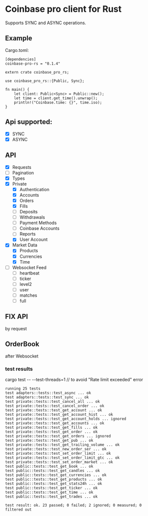 # Coinbase pro client for Rust
Supports SYNC and ASYNC operations.

## Example
Cargo.toml:
```
[dependencies]
coinbase-pro-rs = "0.1.4"

```
```
extern crate coinbase_pro_rs;

use coinbase_pro_rs::{Public, Sync};

fn main() {
    let client: Public<Sync> = Public::new();
    let time = client.get_time().unwrap();
    println!("Coinbase.time: {}", time.iso);
}
```

## Api supported:
- [x] SYNC
- [x] ASYNC

## API
- [x] Requests
- [ ] Pagination
- [x] Types
- [x] Private
  - [x] Authentication
  - [x] Accounts
  - [x] Orders
  - [x] Fills
  - [ ] Deposits
  - [ ] Withdrawals
  - [ ] Payment Methods
  - [ ] Coinbase Accounts
  - [ ] Reports
  - [x] User Account
- [x] Market Data
  - [x] Products
  - [x] Currencies
  - [x] Time
- [ ] Websocket Feed
  - [ ] heartbeat
  - [ ] ticker
  - [ ] level2
  - [ ] user
  - [ ] matches
  - [ ] full

## FIX API
by request

## OrderBook
after Websocket

### test results
cargo test -- --test-threads=1
// to avoid "Rate limit exceeded" error

```
running 25 tests
test adapters::tests::test_async ... ok
test adapters::tests::test_sync ... ok
test private::tests::test_cancel_all ... ok
test private::tests::test_cancel_order ... ok
test private::tests::test_get_account ... ok
test private::tests::test_get_account_hist ... ok
test private::tests::test_get_account_holds ... ignored
test private::tests::test_get_accounts ... ok
test private::tests::test_get_fills ... ok
test private::tests::test_get_order ... ok
test private::tests::test_get_orders ... ignored
test private::tests::test_get_pub ... ok
test private::tests::test_get_trailing_volume ... ok
test private::tests::test_new_order_ser ... ok
test private::tests::test_set_order_limit ... ok
test private::tests::test_set_order_limit_gtc ... ok
test private::tests::test_set_order_market ... ok
test public::tests::test_get_book ... ok
test public::tests::test_get_candles ... ok
test public::tests::test_get_currencies ... ok
test public::tests::test_get_products ... ok
test public::tests::test_get_stats24h ... ok
test public::tests::test_get_ticker ... ok
test public::tests::test_get_time ... ok
test public::tests::test_get_trades ... ok

test result: ok. 23 passed; 0 failed; 2 ignored; 0 measured; 0 filtered out
```
